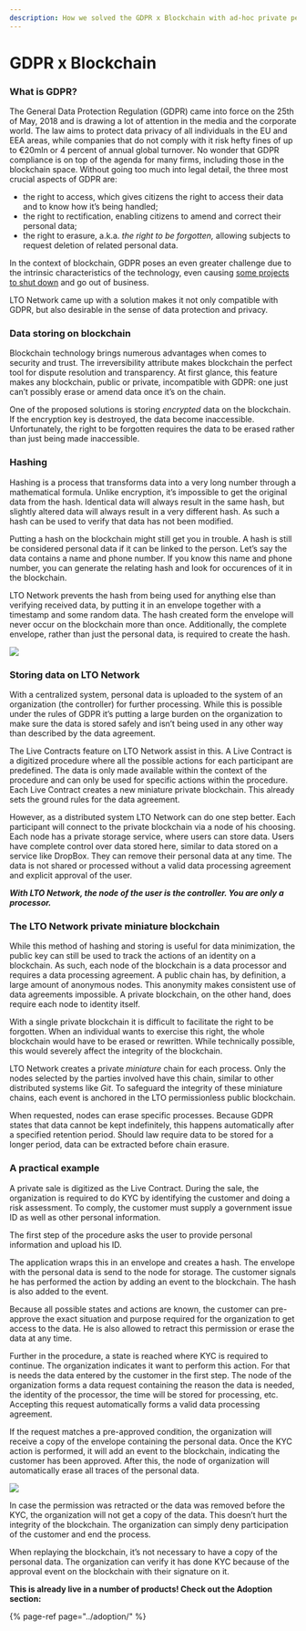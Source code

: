 ```yaml
---
description: How we solved the GDPR x Blockchain with ad-hoc private permissionless chains.
---
```


# GDPR x Blockchain

### What is GDPR?

The General Data Protection Regulation \(GDPR\) came into force on the 25th of May, 2018 and is drawing a lot of attention in the media and the corporate world. The law aims to protect data privacy of all individuals in the EU and EEA areas, while companies that do not comply with it risk hefty fines of up to €20mln or 4 percent of annual global turnover. No wonder that GDPR compliance is on top of the agenda for many firms, including those in the blockchain space. Without going too much into legal detail, the three most crucial aspects of GDPR are:

* the right to access, which gives citizens the right to access their data and to know how it’s being handled;
* the right to rectification, enabling citizens to amend and correct their personal data;
* the right to erasure, a.k.a. _the right to be forgotten,_ allowing subjects to request deletion of related personal data.

In the context of blockchain, GDPR poses an even greater challenge due to the intrinsic characteristics of the technology, even causing [some projects to shut down](https://paritytech.io/picops-discontinued-may-24th-2018/) and go out of business.

LTO Network came up with a solution makes it not only compatible with GDPR, but also desirable in the sense of data protection and privacy.

### Data storing on blockchain

Blockchain technology brings numerous advantages when comes to security and trust. The irreversibility attribute makes blockchain the perfect tool for dispute resolution and transparency. At first glance, this feature makes any blockchain, public or private, incompatible with GDPR: one just can’t possibly erase or amend data once it’s on the chain.

One of the proposed solutions is storing _encrypted_ data on the blockchain. If the encryption key is destroyed, the data become inaccessible. Unfortunately, the right to be forgotten requires the data to be erased rather than just being made inaccessible.

### Hashing

Hashing is a process that transforms data into a very long number through a mathematical formula. Unlike encryption, it’s impossible to get the original data from the hash. Identical data will always result in the same hash, but slightly altered data will always result in a very different hash. As such a hash can be used to verify that data has not been modified.

Putting a hash on the blockchain might still get you in trouble. A hash is still be considered personal data if it can be linked to the person. Let’s say the data contains a name and phone number. If you know this name and phone number, you can generate the relating hash and look for occurences of it in the blockchain.

LTO Network prevents the hash from being used for anything else than verifying received data, by putting it in an envelope together with a timestamp and some random data. The hash created form the envelope will never occur on the blockchain more than once. Additionally, the complete envelope, rather than just the personal data, is required to create the hash.

![](https://cdn-images-1.medium.com/max/1600/1*sovk9qmvY8PYUyfGG8FNYQ.png)

### Storing data on LTO Network

With a centralized system, personal data is uploaded to the system of an organization \(the controller\) for further processing. While this is possible under the rules of GDPR it’s putting a large burden on the organization to make sure the data is stored safely and isn’t being used in any other way than described by the data agreement.

The Live Contracts feature on LTO Network assist in this. A Live Contract is a digitized procedure where all the possible actions for each participant are predefined. The data is only made available within the context of the procedure and can only be used for specific actions within the procedure. Each Live Contract creates a new miniature private blockchain. This already sets the ground rules for the data agreement.

However, as a distributed system LTO Network can do one step better. Each participant will connect to the private blockchain via a node of his choosing. Each node has a private storage service, where users can store data. Users have complete control over data stored here, similar to data stored on a service like DropBox. They can remove their personal data at any time. The data is not shared or processed without a valid data processing agreement and explicit approval of the user.

_**With LTO Network, the node of the user is the controller. You are only a processor.**_

### The LTO Network private miniature blockchain

While this method of hashing and storing is useful for data minimization, the public key can still be used to track the actions of an identity on a blockchain. As such, each node of the blockchain is a data processor and requires a data processing agreement. A public chain has, by definition, a large amount of anonymous nodes. This anonymity makes consistent use of data agreements impossible. A private blockchain, on the other hand, does require each node to identity itself.

With a single private blockchain it is difficult to facilitate the right to be forgotten. When an individual wants to exercise this right, the whole blockchain would have to be erased or rewritten. While technically possible, this would severely affect the integrity of the blockchain.

LTO Network creates a private _miniature_ chain for each process. Only the nodes selected by the parties involved have this chain, similar to other distributed systems like _Git_. To safeguard the integrity of these miniature chains, each event is anchored in the LTO permissionless public blockchain.

When requested, nodes can erase specific processes. Because GDPR states that data cannot be kept indefinitely, this happens automatically after a specified retention period. Should law require data to be stored for a longer period, data can be extracted before chain erasure.

### A practical example

A private sale is digitized as the Live Contract. During the sale, the organization is required to do KYC by identifying the customer and doing a risk assessment. To comply, the customer must supply a government issue ID as well as other personal information.

The first step of the procedure asks the user to provide personal information and upload his ID.

The application wraps this in an envelope and creates a hash. The envelope with the personal data is send to the node for storage. The customer signals he has performed the action by adding an event to the blockchain. The hash is also added to the event.

Because all possible states and actions are known, the customer can pre-approve the exact situation and purpose required for the organization to get access to the data. He is also allowed to retract this permission or erase the data at any time.

Further in the procedure, a state is reached where KYC is required to continue. The organization indicates it want to perform this action. For that is needs the data entered by the customer in the first step. The node of the organization forms a data request containing the reason the data is needed, the identity of the processor, the time will be stored for processing, etc. Accepting this request automatically forms a valid data processing agreement.

If the request matches a pre-approved condition, the organization will receive a copy of the envelope containing the personal data. Once the KYC action is performed, it will add an event to the blockchain, indicating the customer has been approved. After this, the node of organization will automatically erase all traces of the personal data.

![](https://cdn-images-1.medium.com/max/1600/0*w-zU8-pouAfUMZ8o.)

In case the permission was retracted or the data was removed before the KYC, the organization will not get a copy of the data. This doesn’t hurt the integrity of the blockchain. The organization can simply deny participation of the customer and end the process.

When replaying the blockchain, it’s not necessary to have a copy of the personal data. The organization can verify it has done KYC because of the approval event on the blockchain with their signature on it.

**This is already live in a number of products! Check out the Adoption section:**

{% page-ref page="../adoption/" %}

